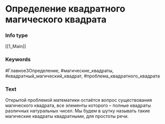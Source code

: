 # Определение квадратного магического квадрата
### Info type
[[1_Main]]
### Keywords
#Главное3Определение, #магические_квадраты, #квадратный_магический_квадрат, #проблема_квадратного_квадрата
### Text
Открытой проблемой математики остаётся вопрос существования магического квадрата, все элементы которого – полные квадраты различных натуральных чисел. Мы будем в шутку называть такие магические квадраты квадратными, для простоты речи.